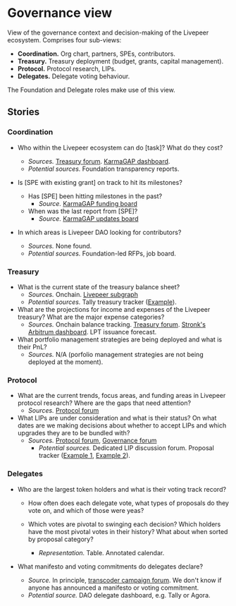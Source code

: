 # Governance view

View of the governance context and decision-making of the Livepeer ecosystem. Comprises four sub-views:

* **Coordination.** Org chart, partners, SPEs, contributors.
* **Treasury.** Treasury deployment (budget, grants, capital management).
* **Protocol.** Protocol research, LIPs.
* **Delegates.** Delegate voting behaviour.

The Foundation and Delegate roles make use of this view.

## Stories

### Coordination

* Who within the Livepeer ecosystem can do [task]? What do they cost?
  * *Sources.* [Treasury forum](https://forum.livepeer.org/c/treasury/18). [KarmaGAP dashboard](https://gap.karmahq.xyz/community/livepeer).
  * *Potential sources.* Foundation transparency reports.
* Is [SPE with existing grant] on track to hit its milestones?
  * Has [SPE] been hitting milestones in the past?
    * *Source.*  [KarmaGAP funding board](https://gap.karmahq.xyz/project/cloud-spe/funding/0x1241f183885f3e6f145bbb44b219bf9fe206e7acd49d9b81a75fa0c71223efa0/milestones-and-updates)
  * When was the last report from [SPE]?
    * *Source.* [KarmaGAP updates board](https://gap.karmahq.xyz/project/cloud-spe/updates)

* In which areas is Livepeer DAO looking for contributors?
  * *Sources.* None found.
  * *Potential sources.* Foundation-led RFPs, job board.

### Treasury

* What is the current state of the treasury balance sheet?
  * *Sources.* Onchain. [Livepeer subgraph](https://thegraph.com/explorer/subgraphs/FE63YgkzcpVocxdCEyEYbvjYqEf2kb1A6daMYRxmejYC)
  * *Potential sources.* Tally treasury tracker ([Example](https://www.tally.xyz/gov/ens/treasury)).
* What are the projections for income and expenses of the Livepeer treasury? What are the major expense categories?
  * *Sources.* Onchain balance tracking. [Treasury forum](https://forum.livepeer.org/c/treasury/18). [Stronk's Arbitrum dashboard](https://dune.com/stronk/livepeer-arbitrum). LPT issuance forecast.
* What portfolio management strategies are being deployed and what is their PnL?
  * *Sources.* N/A (porfolio management strategies are not being deployed at the moment).

### Protocol

* What are the current trends, focus areas, and funding areas in Livepeer protocol research? Where are the gaps that need attention?
  * *Sources.* [Protocol forum](https://forum.livepeer.org/c/protocol/6)
* What LIPs are under consideration and what is their status? On what dates are we making decisions about whether to accept LIPs and which upgrades they are to be bundled with?
  * *Sources.* [Protocol forum](https://forum.livepeer.org/c/protocol/6), [Governance forum](https://forum.livepeer.org/c/governance/17)
    * *Potential sources.* Dedicated LIP discussion forum. Proposal tracker ([Example 1](https://datatracker.ietf.org/doc/rfc8555/), [Example 2](https://eips.ethereum.org/)).

### Delegates

* Who are the largest token holders and what is their voting track record?

  * How often does each delegate vote, what types of proposals do they vote on, and which of those were yeas?

  * Which votes are pivotal to swinging each decision? Which holders have the most pivotal votes in their history? What about when sorted by proposal category?
    * *Representation.* Table. Annotated calendar.

* What manifesto and voting commitments do delegates declare?

  * *Source.* In principle, [transcoder campaign forum](https://forum.livepeer.org/c/transcoders/transcoder-campaign/14). We don't know if anyone has announced a manifesto or voting commitment.
  * *Potential source.* DAO delegate dashboard, e.g. Tally or Agora.

